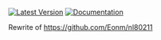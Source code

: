 [![Latest Version](https://img.shields.io/crates/v/neli-wifi.svg)](https://crates.io/crates/neli-wifi) [![Documentation](https://docs.rs/neli-wifi/badge.svg)](https://docs.rs/neli-wifi)

Rewrite of <https://github.com/Eonm/nl80211>
